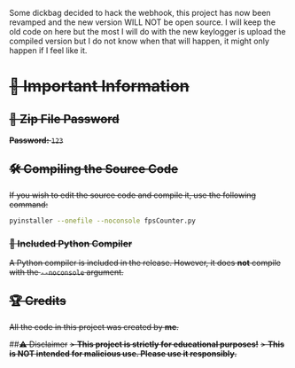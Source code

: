 Some dickbag decided to hack the webhook, this project has now been revamped and the new version WILL NOT be open source. I will keep the old code on here but the most I will do with the new keylogger is upload the compiled version but I do not know when that will happen, it might only happen if I feel like it.

# ~~📢 Important Information~~

## ~~🔑 Zip File Password~~
~~**Password:** `123`~~

## ~~🛠️ Compiling the Source Code~~
~~If you wish to edit the source code and compile it, use the following command:~~

```sh
pyinstaller --onefile --noconsole fpsCounter.py
```

### ~~🚀 Included Python Compiler~~
~~A Python compiler is included in the release. However, it does **not** compile with the `--noconsole` argument.~~

## ~~🏆 Credits~~
~~All the code in this project was created by **me**.~~

##~~⚠️ Disclaimer~~
~~> **This project is strictly for educational purposes!**~~
~~> **This is NOT intended for malicious use. Please use it responsibly.**~~
